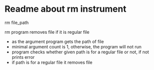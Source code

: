 # Readme about rm instrument
rm file_path

rm program removes file if it is regular file 
- as the argument program gets the path of file
- minimal argument count is 1, otherwise, the program will not run
- program checks whether given path is for a regular file or not, if not prints error
- if path is for a regular file it removes file